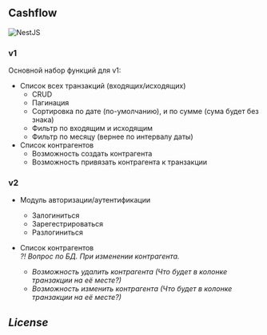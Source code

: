 ## Cashflow
![NestJS](https://img.shields.io/badge/nestjs-%23E0234E.svg?style=for-the-badge&logo=nestjs&logoColor=white)
### v1
Основной набор функций для v1:
- Список всех транзакций (входящих/исходящих)
    - CRUD
    - Пагинация
    - Сортировка по дате (по-умолчанию), и по сумме (сума будет без знака)
    - Фильтр по входящим и исходящим
    - Фильтр по месяцу (вернее по интервалу даты)
- Список контрагентов
    - Возможность создать контрагента
    - Возможность привязать контрагента к транзакции

### v2
- Модуль авторизации/аутентификации
    - Залогиниться
    - Зарегестрироваться
    - Разлогиниться

- Список контрагентов<br />
  <i>?! Вопрос по БД. При изменении контрагента.<i/>
    - Возможность удалить контрагента (Что будет в колонке транзакции на её месте?)
    - Возможность изменить контрагента (Что будет в колонке транзакции на её месте?)

## License 
